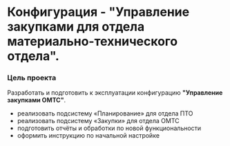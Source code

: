 # Конфигурация - "Управление закупками для отдела материально-технического отдела".
### Цель проекта
Разработать и подготовить к эксплуатации конфигурацию **"Управление закупками ОМТС"**.
- реализовать подсистему «Планирование» для отдела ПТО
- реализовать подсистему «Закупки» для отдела ОМТС
- подготовить отчёты и обработки по новой функциональности
- оформить инструкцию по начальной настройке
